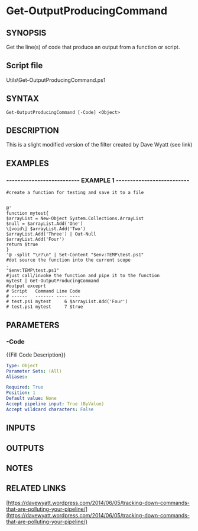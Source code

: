 # Get-OutputProducingCommand

## SYNOPSIS
Get the line(s) of code that produce an output from a function or script.

## Script file
Utils\Get-OutputProducingCommand.ps1

## SYNTAX

```
Get-OutputProducingCommand [-Code] <Object>
```

## DESCRIPTION
This is a slight modified version of the filter created by Dave Wyatt (see link)

## EXAMPLES

### -------------------------- EXAMPLE 1 --------------------------
```
#create a function for testing and save it to a file


@'
function mytest{
$arrayList = New-Object System.Collections.ArrayList
$null = $arrayList.Add('One')
\[void\] $arrayList.Add('Two')
$arrayList.Add('Three') | Out-Null
$arrayList.Add('Four')
return $true
}
'@ -split "\r?\n" | Set-Content "$env:TEMP\test.ps1"
#dot source the function into the current scope
.
"$env:TEMP\test.ps1"
#just call/invoke the function and pipe it to the function
mytest | Get-OutputProducingCommand
#output exceprt
# Script   Command Line Code
# ------   ------- ---- ----
# test.ps1 mytest     6 $arrayList.Add('Four')
# test.ps1 mytest     7 $true
```
## PARAMETERS

### -Code
{{Fill Code Description}}

```yaml
Type: Object
Parameter Sets: (All)
Aliases: 

Required: True
Position: 1
Default value: None
Accept pipeline input: True (ByValue)
Accept wildcard characters: False
```

## INPUTS

## OUTPUTS

## NOTES

## RELATED LINKS

[https://davewyatt.wordpress.com/2014/06/05/tracking-down-commands-that-are-polluting-your-pipeline/](https://davewyatt.wordpress.com/2014/06/05/tracking-down-commands-that-are-polluting-your-pipeline/)




